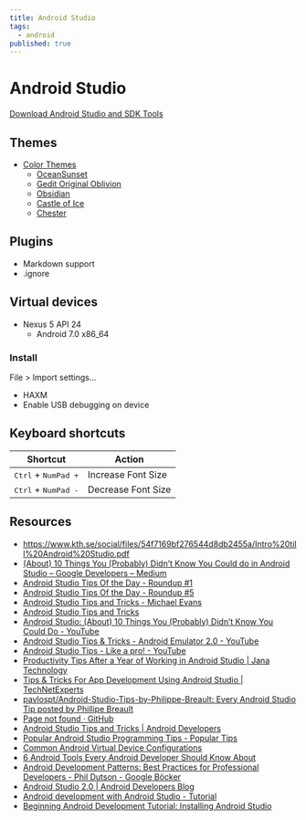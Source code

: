 ```yaml
---
title: Android Studio
tags:
  - android
published: true
---
```


# Android Studio

[Download Android Studio and SDK Tools](https://developer.android.com/studio/index.html)

## Themes

* [Color Themes](http://color-themes.com/?view=index)
  * [OceanSunset](http://color-themes.com/?view=theme&id=563a1a8e80b4acf11273aed1)
  * [Gedit Original Oblivion](http://color-themes.com/?view=theme&id=563a1a6580b4acf11273ae4d)
  * [Obsidian](http://color-themes.com/?view=theme&id=563a1a6180b4acf11273ae3d)
  * [Castle of Ice](http://color-themes.com/?view=theme&id=563a1aa980b4acf11273af45)
  * [Chester](http://color-themes.com/?view=theme&id=563a1aa280b4acf11273af1d)

## Plugins

* Markdown support
* .ignore

## Virtual devices

* Nexus 5 API 24
  * Android 7.0 x86_64

### Install 

File > Import settings...

* HAXM 
* Enable USB debugging on device

## Keyboard shortcuts

Shortcut | Action 
---------|--------
<kbd>Ctrl</kbd> + <kbd>NumPad +</kbd> | Increase Font Size 
<kbd>Ctrl</kbd> + <kbd>NumPad -</kbd> | Decrease Font Size 


## Resources

* https://www.kth.se/social/files/54f7169bf276544d8db2455a/Intro%20till%20Android%20Studio.pdf
* [(About) 10 Things You (Probably) Didn’t Know You Could do in Android Studio – Google Developers – Medium](https://medium.com/google-developers/about-10-things-you-probably-didn-t-know-you-could-do-in-android-studio-de231071b375#.ml68l2prx)
* [Android Studio Tips Of the Day - Roundup #1](http://www.developerphil.com/android-studio-tips-of-the-day-roundup-1/)
* [Android Studio Tips Of the Day - Roundup #5](http://www.developerphil.com/android-studio-tips-of-the-day-roundup-5/)
* [Android Studio Tips and Tricks - Michael Evans](http://michaelevans.org/blog/2016/01/06/android-studio-tips-and-tricks/)
* [Android Studio Tips and Tricks](http://www.coderefer.com/android-studio-tips-and-tricks/)
* [Android Studio: (About) 10 Things You (Probably) Didn’t Know You Could Do - YouTube](https://www.youtube.com/watch?v=eOV2owswDkE)
* [Android Studio Tips & Tricks - Android Emulator 2.0 - YouTube](https://www.youtube.com/watch?v=9Pf_1Hws1ag)
* [Android Studio Tips - Like a pro! - YouTube](https://www.youtube.com/watch?v=R8jz4sgbnmU)
* [Productivity Tips After a Year of Working in Android Studio | Jana Technology](https://technology.jana.com/2016/01/08/productivity-tips-after-a-year-of-working-in-android-studio/)
* [Tips & Tricks For App Development Using Android Studio | TechNetExperts](http://www.technetexperts.com/mobile/tips-tricks-for-app-development-using-android-studio/)
* [pavlospt/Android-Studio-Tips-by-Philippe-Breault: Every Android Studio Tip posted by Phillipe Breault](https://github.com/pavlospt/Android-Studio-Tips-by-Philippe-Breault)
* [Page not found · GitHub](https://github.com/pavlospt/Android-Studio-Tips-by-Philippe-Breault/blob/master/_config.yml)
* [Android Studio Tips and Tricks | Android Developers](http://www.androiddocs.com/sdk/installing/studio-tips.html)
* [Popular Android Studio Programming Tips - Popular Tips](https://coderwall.com/android%20studio/popular)
* [Common Android Virtual Device Configurations](https://code.tutsplus.com/tutorials/common-android-virtual-device-configurations--mobile-1574)
* [6 Android Tools Every Android Developer Should Know About](https://www.airpair.com/android/android-tools-every-android-developer-should-know-about)
* [Android Development Patterns: Best Practices for Professional Developers - Phil Dutson - Google Böcker](https://books.google.se/books?id=UFGaCwAAQBAJ&pg=PT36&lpg=PT36&dq=android+studio+best+virtual+device&source=bl&ots=pVU5TK43qj&sig=rnDi73F_STeLwB5CVykpp3rA7gw&hl=sv&sa=X&ved=0ahUKEwi5u5r2ksHPAhWHdCwKHYTqD084FBDoAQhQMAY#v=onepage&q=android%20studio%20best%20virtual%20device&f=false)
* [Android Studio 2.0 | Android Developers Blog](http://android-developers.blogspot.se/2016/04/android-studio-2-0.html)
* [Android development with Android Studio - Tutorial](http://www.vogella.com/tutorials/Android/article.html)
* [Beginning Android Development Tutorial: Installing Android Studio](https://www.raywenderlich.com/120177/beginning-android-development-tutorial-installing-android-studio)
